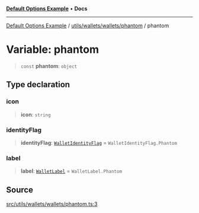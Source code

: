 [**Default Options Example**](../../../../../README.md) • **Docs**

***

[Default Options Example](../../../../../modules.md) / [utils/wallets/wallets/phantom](../README.md) / phantom

# Variable: phantom

> `const` **phantom**: `object`

## Type declaration

### icon

> **icon**: `string`

### identityFlag

> **identityFlag**: [`WalletIdentityFlag`](../../../types/enumerations/WalletIdentityFlag.md) = `WalletIdentityFlag.Phantom`

### label

> **label**: [`WalletLabel`](../../../types/enumerations/WalletLabel.md) = `WalletLabel.Phantom`

## Source

[src/utils/wallets/wallets/phantom.ts:3](https://github.com/bgd-labs/fe-shared/blob/022d31eeb7e61eeffe2ddf65992458f822122ffc/src/utils/wallets/wallets/phantom.ts#L3)
